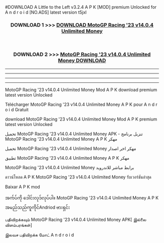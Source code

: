 #DOWNLOAD A Little to the Left v3.2.4 A P K [MOD] premium Unlocked for A n d r o i d [NO.ADS] latest version t5jxl 



<div align="center">

<h3>DOWNLOAD 1 >>> <a href="https://getmod1.web.app/?judule=Btd Battles">DOWNLOAD MotoGP Racing '23 v14.0.4 Unlimited Money </a></h3><br>

<h3>DOWNLOAD 2 >>> <a href="https://getmod1.web.app/?judule=Btd Battles">MotoGP Racing '23 v14.0.4 Unlimited Money  DOWNLOAD </a></h3>

</div>


----------------------------------------------------------

----------------------------------------------------------

----------------------------------------------------------

----------------------------------------------------------


MotoGP Racing '23 v14.0.4 Unlimited Money  Mod A P K download premium latest version Unlocked

Télécharger MotoGP Racing '23 v14.0.4 Unlimited Money  A P K pour A n d r o i d Gratuit

download MotoGP Racing '23 v14.0.4 Unlimited Money  Mod A P K premium latest version Unlocked

تحميل MotoGP Racing '23 v14.0.4 Unlimited Money  APK - تنزيل برنامج MotoGP Racing '23 v14.0.4 Unlimited Money  A P K مهكر

تحميل MotoGP Racing '23 v14.0.4 Unlimited Money  مهكر اخر اصدار

تطبيق MotoGP Racing '23 v14.0.4 Unlimited Money  A P K مهكر

MotoGP Racing '23 v14.0.4 Unlimited Money  برابط مباشر للاندرويد

ดาวน์โหลด A P K MotoGP Racing '23 v14.0.4 Unlimited Money  รับเวอร์ชันล่าสุด

Baixar A P K mod

အက်ပ်ကို ဒေါင်းလုဒ်လုပ်ပါ။ MotoGP Racing '23 v14.0.4 Unlimited Money  A P K အမည်သည်ကူကိုင်Andriod ဗားရှင်း

பதிவிறக்கவும் MotoGP Racing '23 v14.0.4 Unlimited Money  APK[ இல்லை விளம்பரங்கள்] 
 
இலவச பதிவிறக்க மோட் A n d r o i d



